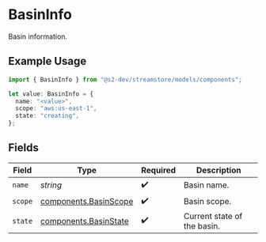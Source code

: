 # BasinInfo

Basin information.

## Example Usage

```typescript
import { BasinInfo } from "@s2-dev/streamstore/models/components";

let value: BasinInfo = {
  name: "<value>",
  scope: "aws:us-east-1",
  state: "creating",
};
```

## Fields

| Field                                                          | Type                                                           | Required                                                       | Description                                                    |
| -------------------------------------------------------------- | -------------------------------------------------------------- | -------------------------------------------------------------- | -------------------------------------------------------------- |
| `name`                                                         | *string*                                                       | :heavy_check_mark:                                             | Basin name.                                                    |
| `scope`                                                        | [components.BasinScope](../../models/components/basinscope.md) | :heavy_check_mark:                                             | Basin scope.                                                   |
| `state`                                                        | [components.BasinState](../../models/components/basinstate.md) | :heavy_check_mark:                                             | Current state of the basin.                                    |